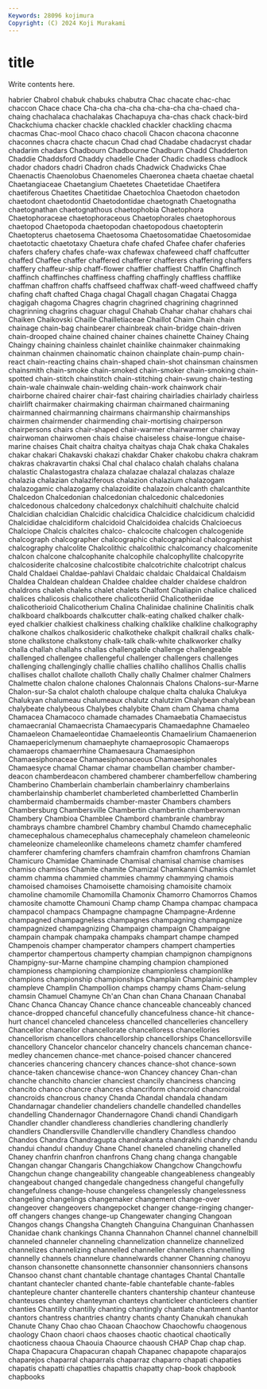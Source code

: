 ```yaml
---
Keywords: 28096 kojimura
Copyright: (C) 2024 Koji Murakami
---
```


# title

Write contents here.



habrier Chabrol chabuk
chabuks chabutra Chac chacate chac-chac chaccon Chace chace Cha-cha cha-cha
cha-cha-cha cha-chaed cha-chaing chachalaca chachalakas Chachapuya cha-chas chack chack-bird Chackchiuma
chacker chackle chackled chackler chackling chacma chacmas Chac-mool Chaco chaco
chacoli Chacon chacona chaconne chaconnes chacra chacte chacun Chad chad
Chadabe chadacryst chadar chadarim chadars Chadbourn Chadbourne Chadburn Chadd Chadderton
Chaddie Chaddsford Chaddy chadelle Chader Chadic chadless chadlock chador chadors
chadri Chadron chads Chadwick Chadwicks Chae Chaenactis Chaenolobus Chaenomeles Chaeronea
chaeta chaetae chaetal Chaetangiaceae Chaetangium Chaetetes Chaetetidae Chaetifera chaetiferous Chaetites
Chaetitidae Chaetochloa Chaetodon chaetodon chaetodont chaetodontid Chaetodontidae chaetognath Chaetognatha chaetognathan
chaetognathous chaetophobia Chaetophora Chaetophoraceae chaetophoraceous Chaetophorales chaetophorous chaetopod Chaetopoda chaetopodan
chaetopodous chaetopterin Chaetopterus chaetosema Chaetosoma Chaetosomatidae Chaetosomidae chaetotactic chaetotaxy Chaetura
chafe chafed Chafee chafer chaferies chafers chafery chafes chafe-wax chafewax
chafeweed chaff chaffcutter chaffed Chaffee chaffer chaffered chafferer chafferers chaffering
chaffers chaffery chaffeur-ship chaff-flower chaffier chaffiest Chaffin Chaffinch chaffinch chaffinches
chaffiness chaffing chaffingly chaffless chafflike chaffman chaffron chaffs chaffseed chaffwax
chaff-weed chaffweed chaffy chafing chaft chafted Chaga chagal Chagall chagan
Chagatai Chagga chagigah chagoma Chagres chagrin chagrined chagrining chagrinned chagrinning
chagrins chaguar chagul Chahab Chahar chahar chahars chai Chaiken Chaikovski
Chaille Chailletiaceae Chaillot Chaim Chain chain chainage chain-bag chainbearer chainbreak
chain-bridge chain-driven chain-drooped chaine chained chainer chaines chainette Chainey Chaing
Chaingy chaining chainless chainlet chainlike chainmaker chainmaking chainman chainmen chainomatic
chainon chainplate chain-pump chain-react chain-reacting chains chain-shaped chain-shot chainsman chainsmen
chainsmith chain-smoke chain-smoked chain-smoker chain-smoking chain-spotted chain-stitch chainstitch chain-stitching chain-swung
chain-testing chain-wale chainwale chain-welding chain-work chainwork chair chairborne chaired chairer
chair-fast chairing chairladies chairlady chairless chairlift chairmaker chairmaking chairman chairmaned
chairmaning chairmanned chairmanning chairmans chairmanship chairmanships chairmen chairmender chairmending chair-mortising
chairperson chairpersons chairs chair-shaped chair-warmer chairwarmer chairway chairwoman chairwomen chais
chaise chaiseless chaise-longue chaise-marine chaises Chait chaitra chaitya chaityas chaja
Chak chaka Chakales chakar chakari Chakavski chakazi chakdar Chaker chakobu
chakra chakram chakras chakravartin chaksi Chal chal chalaco chalah chalahs
chalana chalastic Chalastogastra chalaza chalazae chalazal chalazas chalaze chalazia chalazian
chalaziferous chalazion chalazium chalazogam chalazogamic chalazogamy chalazoidite chalazoin chalcanth chalcanthite
Chalcedon Chalcedonian chalcedonian chalcedonic chalcedonies chalcedonous chalcedony chalcedonyx chalchihuitl chalchuite
chalcid Chalcidian chalcidian Chalcidic chalcidica Chalcidice chalcidicum chalcidid Chalcididae chalcidiform
chalcidoid Chalcidoidea chalcids Chalcioecus Chalciope Chalcis chalcites chalco- chalcocite chalcogen
chalcogenide chalcograph chalcographer chalcographic chalcographical chalcographist chalcography chalcolite Chalcolithic chalcolithic
chalcomancy chalcomenite chalcon chalcone chalcophanite chalcophile chalcophyllite chalcopyrite chalcosiderite chalcosine
chalcostibite chalcotrichite chalcotript chalcus Chald Chaldaei Chaldae-pahlavi Chaldaic chaldaic Chaldaical
Chaldaism Chaldea Chaldean chaldean Chaldee chaldee chalder chaldese chaldron chaldrons
chaleh chalehs chalet chalets Chalfont Chaliapin chalice chaliced chalices chalicosis
chalicothere chalicotheriid Chalicotheriidae chalicotherioid Chalicotherium Chalina Chalinidae chalinine Chalinitis chalk
chalkboard chalkboards chalkcutter chalk-eating chalked chalker chalk-eyed chalkier chalkiest chalkiness
chalking chalklike chalkline chalkography chalkone chalkos chalkosideric chalkotheke chalkpit chalkrail
chalks chalk-stone chalkstone chalkstony chalk-talk chalk-white chalkworker chalky challa challah
challahs challas challengable challenge challengeable challenged challengee challengeful challenger challengers
challenges challenging challengingly challie challies challiho challihos Challis challis challises
challot challote challoth Chally chally Chalmer chalmer Chalmers Chalmette chalon
chalone chalones Chalonnais Chalons Chalons-sur-Marne Chalon-sur-Sa chalot chaloth chaloupe chalque
chalta chaluka Chalukya Chalukyan chalumeau chalumeaux chalutz chalutzim Chalybean chalybean
chalybeate chalybeous Chalybes chalybite Cham cham Chama chama Chamacea Chamacoco
chamade chamades Chamaebatia Chamaecistus chamaecranial Chamaecrista Chamaecyparis Chamaedaphne Chamaeleo Chamaeleon
Chamaeleontidae Chamaeleontis Chamaelirium Chamaenerion Chamaepericlymenum chamaephyte chamaeprosopic Chamaerops chamaerops chamaerrhine
Chamaesaura Chamaesiphon Chamaesiphonaceae Chamaesiphonaceous Chamaesiphonales Chamaesyce chamal Chamar chamar chambellan
chamber chamber-deacon chamberdeacon chambered chamberer chamberfellow chambering Chamberino Chamberlain chamberlain
chamberlainry chamberlains chamberlainship chamberlet chamberleted chamberletted Chamberlin chambermaid chambermaids chamber-master
Chambers chambers Chambersburg Chambersville Chambertin chambertin chamberwoman Chambery Chambioa Chamblee
Chambord chambranle chambray chambrays chambre chambrel Chambry chambul Chamdo chamecephalic
chamecephalous chamecephalus chamecephaly chameleon chameleonic chameleonize chameleonlike chameleons chametz chamfer
chamfered chamferer chamfering chamfers chamfrain chamfron chamfrons Chamian Chamicuro Chamidae
Chaminade Chamisal chamisal chamise chamises chamiso chamisos Chamite chamite Chamizal
Chamkanni Chamkis chamlet chamm chamma chammied chammies chammy chammying chamois
chamoised chamoises Chamoisette chamoising chamoisite chamoix chamoline chamomile Chamomilla Chamonix
Chamorro Chamorros Chamos chamosite chamotte Chamouni Champ champ Champa champac
champaca champacol champacs Champagne champagne Champagne-Ardenne champagned champagneless champagnes champagning
champagnize champagnized champagnizing Champaign champaign Champaigne champain champak champaka champaks
champart champe champed Champenois champer champerator champers champert champerties champertor
champertous champerty champian champignon champignons Champigny-sur-Marne champine champing champion championed
championess championing championize championless championlike champions championship championships Champlain Champlainic
champlev champleve Champlin Champollion champs champy chams Cham-selung chamsin Chamuel
Chamyne Ch'an Chan chan Chana Chanaan Chanabal Chanc Chanca Chancay
Chance chance chanceable chanceably chanced chance-dropped chanceful chancefully chancefulness chance-hit
chance-hurt chancel chanceled chanceless chancelled chancelleries chancellery Chancellor chancellor chancellorate
chancelloress chancellories chancellorism chancellors chancellorship chancellorships Chancellorsville chancellory Chancelor chancelor
chancelry chancels chanceman chance-medley chancemen chance-met chance-poised chancer chancered chanceries
chancering chancery chances chance-shot chance-sown chance-taken chancewise chance-won Chancey chancey
Chan-chan chanche chanchito chancier chanciest chancily chanciness chancing chancito chanco
chancre chancres chancriform chancroid chancroidal chancroids chancrous chancy Chanda Chandal
chandala chandam Chandarnagar chandelier chandeliers chandelle chandelled chandelles chandelling Chandernagor
Chandernagore Chandi chandi Chandigarh Chandler chandler chandleress chandleries chandlering chandlerly
chandlers Chandlersville Chandlerville chandlery Chandless chandoo Chandos Chandra Chandragupta chandrakanta
chandrakhi chandry chandu chandui chandul chanduy Chane Chanel chaneled chaneling
chanelled Chaney chanfrin chanfron chanfrons Chang chang changa changable Changan
changar Changaris Changchiakow Changchow Changchowfu Changchun change changeability changeable changeableness
changeably changeabout changed changedale changedness changeful changefully changefulness change-house changeless
changelessly changelessness changeling changelings changemaker changement change-over changeover changeovers changepocket
changer change-ringing changer-off changers changes change-up Changewater changing Changoan Changos
changs Changsha Changteh Changuina Changuinan Chanhassen Chanidae chank chankings Channa
Channahon Channel channel channelbill channeled channeler channeling channelization channelize channelized
channelizes channelizing channelled channeller channellers channelling channelly channels channelure channelwards
channer Channing chanoyu chanson chansonette chansonnette chansonnier chansonniers chansons Chansoo
chanst chant chantable chantage chantages Chantal Chantalle chantant chantecler chanted
chante-fable chantefable chante-fables chantepleure chanter chanterelle chanters chantership chanteur chanteuse
chanteuses chantey chanteyman chanteys chanticleer chanticleers chantier chanties Chantilly chantilly
chanting chantingly chantlate chantment chantor chantors chantress chantries chantry chants
chanty Chanukah chanukah Chanute Chany Chao chao Chaoan Chaochow Chaochowfu
chaogenous chaology Chaon chaori chaos chaoses chaotic chaotical chaotically chaoticness
chaoua Chaouia Chaource chaoush CHAP Chap chap chap. Chapa Chapacura
Chapacuran chapah Chapanec chapapote chaparajos chaparejos chaparral chaparrals chaparraz chaparro
chapati chapaties chapatis chapatti chapatties chapattis chapatty chap-book chapbook chapbooks
